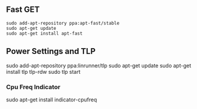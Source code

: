 ## Fast GET

```
sudo add-apt-repository ppa:apt-fast/stable
sudo apt-get update
sudo apt-get install apt-fast
```

## Power Settings and TLP

sudo add-apt-repository ppa:linrunner/tlp
sudo apt-get update
sudo apt-get install tlp tlp-rdw
sudo tlp start

### Cpu Freq Indicator

sudo apt-get install indicator-cpufreq


